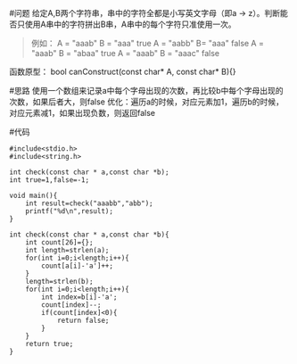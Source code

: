 #问题
给定A,B两个字符串，串中的字符全都是小写英文字母（即a -> z）。判断能否只使用A串中的字符拼出B串，A串中的每个字符只准使用一次。
>例如：
>A = "aaab"    B = "aaa"     true
>A = "aabb"    B= "aaa"      false
>A = "aaab"    B = "abaa"   true
>A = "aaab"    B = "aaac"   false

函数原型：
bool canConstruct(const char* A, const char* B){}

#思路
使用一个数组来记录a中每个字母出现的次数，再比较b中每个字母出现的次数，如果后者大，则false
优化：遍历a的时候，对应元素加1，遍历b的时候，对应元素减1，如果出现负数，则返回false

#代码
```
#include<stdio.h>
#include<string.h>

int check(const char * a,const char *b);
int true=1,false=-1;

void main(){
	int result=check("aaabb","abb");
	printf("%d\n",result);
}

int check(const char * a,const char *b){
    int count[26]={};
    int length=strlen(a);
    for(int i=0;i<length;i++){
        count[a[i]-'a']++;
    }
    length=strlen(b);
    for(int i=0;i<length;i++){
        int index=b[i]-'a';
        count[index]--;
        if(count[index]<0){
            return false;
        }
    }
    return true;
}
```

